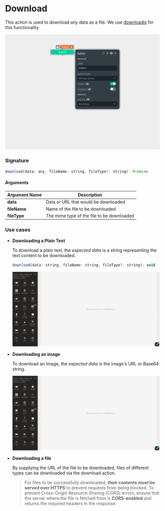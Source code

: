 # Download

This action is used to download any data as a file. We use [downloadjs](https://github.com/rndme/download) for this functionality

![Click to expand](../../../.gitbook/assets/download.gif)

### Signature

```javascript
download(data: any, fileName: string, fileType?: string): Promise
```

#### Arguments

| **Argument Name** | **Description**                            |
| ----------------- | ------------------------------------------ |
| **data**          | Data or URL that would be downloaded       |
| **fileName**      | Name of the file to be downloaded          |
| **fileType**      | The mime type of the file to be downloaded |

### Use cases

*   **Downloading a Plain Text**

    To download a plain text, the _expected data_ is a string representing the text content to be downloaded.

    ```javascript
    download(data: string, fileName: string, fileType?: string): void
    ```

    <img src="../../../.gitbook/assets/download-text.gif" alt="Click to expand" data-size="original">
*   **Downloading an image**

    To download an Image, the _expected data_ is the image's URL or Base64 string.

    <img src="../../../.gitbook/assets/download-image.gif" alt="Click to expand" data-size="original">
*   **Downloading a file**

    By supplying the URL of the file to be downloaded, files of different types can be downloaded via the download action.

    > For files to be successfully downloaded, **their contents must be served over HTTPS** to prevent requests from being blocked. To prevent Cross-Origin Resource Sharing (CORS) errors, ensure that the server where the file is fetched from is **CORS-enabled** and returns the required headers in the response.
